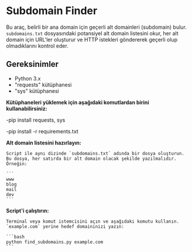 # Subdomain Finder

Bu araç, belirli bir ana domain için geçerli alt domainleri (subdomain) bulur. `subdomains.txt` dosyasındaki potansiyel alt domain listesini okur, her alt domain için URL'ler oluşturur ve HTTP istekleri göndererek geçerli olup olmadıklarını kontrol eder.

## Gereksinimler

- Python 3.x
- "requests" kütüphanesi
- "sys"      kütüphanesi

**Kütüphaneleri yüklemek için aşağıdaki komutlardan birini kullanabilirsiniz:**

-pip install requests, sys             

-pip install -r requirements.txt


**Alt domain listesini hazırlayın:**

    Script ile aynı dizinde `subdomains.txt` adında bir dosya oluşturun. Bu dosya, her satırda bir alt domain olacak şekilde yazılmalıdır. Örneğin:

    ```
    www
    blog
    mail
    dev
    ```

 **Script'i çalıştırın:**

    Terminal veya komut istemcisini açın ve aşağıdaki komutu kullanın. `example.com` yerine hedef domaininizi yazın:

    ```bash
    python find_subdomains.py example.com
    ```
